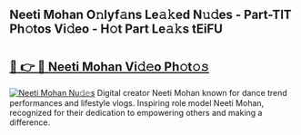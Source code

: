 ## Neeti Mohan O𝚗lyf𝚊ns Le𝚊𝚔ed N𝚞𝚍es - Part-TlT Ph𝚘tos Vi𝚍eo - H𝚘t Part Le𝚊𝚔s tEiFU

# <h2><a href="http://hf71fr5.feru.top/?c=Neeti+Mohan">🔗 👉 🔴 Neeti Mohan Vi𝚍𝚎o Ph𝚘t𝚘𝚜</a></h2>

[![Neeti Mohan Nu𝚍𝚎s](https://i.imgur.com/0TWrTi3.gif)](http://hf71fr5.feru.top/?c=Neeti+Mohan)
Digital creator Neeti Mohan known for dance trend performances and lifestyle vlogs. Inspiring role model Neeti Mohan, recognized for their dedication to empowering others and making a difference. 
